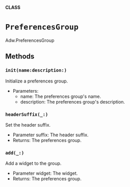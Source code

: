 **CLASS**

# `PreferencesGroup`

Adw.PreferencesGroup

## Methods
### `init(name:description:)`

Initialize a preferences group.
- Parameters:
  - name: The preferences group's name.
  - description: The preferences group's description.

### `headerSuffix(_:)`

Set the header suffix.
- Parameter suffix: The header suffix.
- Returns: The preferences group.

### `add(_:)`

Add a widget to the group.
- Parameter widget: The widget.
- Returns: The preferences group.
